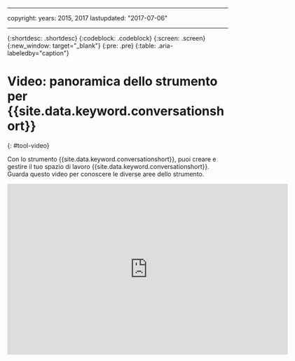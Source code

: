 
---

copyright:
  years: 2015, 2017
lastupdated: "2017-07-06"

---

{:shortdesc: .shortdesc}
{:codeblock: .codeblock}
{:screen: .screen}
{:new_window: target="_blank"}
{:pre: .pre}
{:table: .aria-labeledby="caption"}

# Video: panoramica dello strumento per {{site.data.keyword.conversationshort}}
{: #tool-video}

Con lo strumento {{site.data.keyword.conversationshort}}, puoi creare e gestire il tuo spazio di lavoro {{site.data.keyword.conversationshort}}. Guarda questo video per conoscere le diverse aree dello strumento.

<p>
  <div class="embed-responsive embed-responsive-16by9">
    <iframe class="embed-responsive-item" id="youtubeplayer" type="text/html" width="640" height="390" src="https://www.youtube.com/embed/sSfTcxDrmSI?rel=0" frameborder="0" webkitallowfullscreen mozallowfullscreen allowfullscreen> </iframe>
  </div>
</p>
